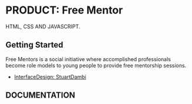 # PRODUCT: Free Mentor

HTML, CSS AND JAVASCRIPT.

## Getting Started

Free Mentors is a social initiative where accomplished professionals become role models to
young people to provide free mentorship sessions.

- [InterfaceDesign: StuartDambi](https://github.com/StuartDambi)


## DOCUMENTATION


